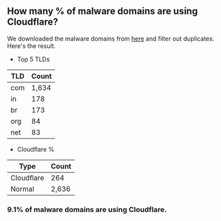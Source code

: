 ## How many % of malware domains are using Cloudflare?


We downloaded the malware domains from [here](https://urlhaus.abuse.ch) and filter out duplicates.
Here's the result.


[//]: # (start replacement)


- Top 5 TLDs

| TLD | Count |
| --- | --- |
| com | 1,634 |
| in | 178 |
| br | 173 |
| org | 84 |
| net | 83 |


- Cloudflare %

| Type | Count |
| --- | --- |
| Cloudflare | 264 |
| Normal | 2,636 |


### 9.1% of malware domains are using Cloudflare.